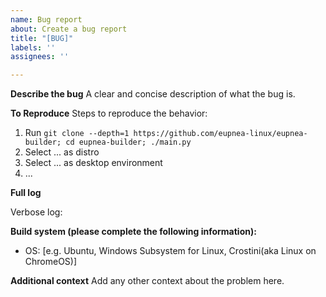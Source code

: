 ```yaml
---
name: Bug report
about: Create a bug report
title: "[BUG]"
labels: ''
assignees: ''

---
```


**Describe the bug**
A clear and concise description of what the bug is.

**To Reproduce**
Steps to reproduce the behavior:
1. Run ``git clone --depth=1 https://github.com/eupnea-linux/eupnea-builder; cd eupnea-builder; ./main.py``
2. Select ... as distro
3. Select ... as desktop environment
4. ...

**Full log**
<!-- Please run the script with the -v option and upload the full terminal output below -->
Verbose log:


**Build system (please complete the following information):**
 - OS: [e.g. Ubuntu, Windows Subsystem for Linux, Crostini(aka Linux on ChromeOS)]

**Additional context**
Add any other context about the problem here.
